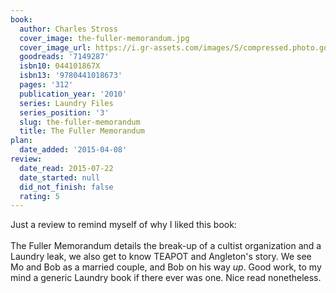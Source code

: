 ```yaml
---
book:
  author: Charles Stross
  cover_image: the-fuller-memorandum.jpg
  cover_image_url: https://i.gr-assets.com/images/S/compressed.photo.goodreads.com/books/1262645028l/7149287._SX98_.jpg
  goodreads: '7149287'
  isbn10: 044101867X
  isbn13: '9780441018673'
  pages: '312'
  publication_year: '2010'
  series: Laundry Files
  series_position: '3'
  slug: the-fuller-memorandum
  title: The Fuller Memorandum
plan:
  date_added: '2015-04-08'
review:
  date_read: 2015-07-22
  date_started: null
  did_not_finish: false
  rating: 5
---
```


Just a review to remind myself of why I liked this book:<br /><br />The Fuller Memorandum details the break-up of a cultist organization and a Laundry leak, we also get to know TEAPOT and Angleton's story. We see Mo and Bob as a married couple, and Bob on his way *up*. Good work, to my mind a generic Laundry book if there ever was one. Nice read nonetheless.
